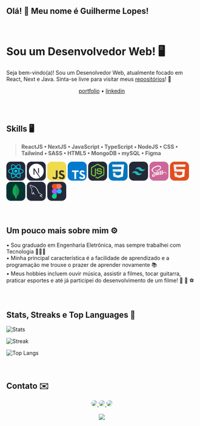 ## Olá! 👋 Meu nome é Guilherme Lopes!
<br>

# Sou um Desenvolvedor Web! 🖥️

Seja bem-vindo(a)! Sou um Desenolvedor Web, atualmente focado em React, Next e Java. Sinta-se livre para visitar meus [repositórios](https://github.com/gguilhermelopes?tab=repositories)! 🤙

<p align="center">
  <a href="https://gguilhermelopes.github.io">portfolio</a> •
  <a href="https://www.linkedin.com/in/gguilhermelopes/">linkedin</a>
</p>
<br><br>

## Skills 🖥️
> **ReactJS • NextJS • JavaScript • TypeScript • NodeJS • CSS • Tailwind • SASS • HTML5 • MongoDB • mySQL • Figma**
<div>
<img height= "50rem" alt="React" src="https://raw.githubusercontent.com/tandpfun/skill-icons/59059d9d1a2c092696dc66e00931cc1181a4ce1f/icons/React-Dark.svg" />
<img height= "50rem" alt="Next" src="https://raw.githubusercontent.com/tandpfun/skill-icons/59059d9d1a2c092696dc66e00931cc1181a4ce1f/icons/NextJS-Dark.svg" />
<img height= "50rem" alt="JavaScript" src="https://raw.githubusercontent.com/tandpfun/skill-icons/59059d9d1a2c092696dc66e00931cc1181a4ce1f/icons/JavaScript.svg"/>
<img height= "50rem" alt="TypeScript" src="https://raw.githubusercontent.com/tandpfun/skill-icons/59059d9d1a2c092696dc66e00931cc1181a4ce1f/icons/TypeScript.svg" />
<img height= "50rem" alt="NodeJS" src="https://raw.githubusercontent.com/tandpfun/skill-icons/59059d9d1a2c092696dc66e00931cc1181a4ce1f/icons/NodeJS-Dark.svg" />
<img height= "50rem" alt="CSS3" src="https://raw.githubusercontent.com/tandpfun/skill-icons/59059d9d1a2c092696dc66e00931cc1181a4ce1f/icons/CSS.svg" />
<img height= "50rem" alt="Tailwind" src="https://raw.githubusercontent.com/tandpfun/skill-icons/59059d9d1a2c092696dc66e00931cc1181a4ce1f/icons/TailwindCSS-Dark.svg" />
<img height= "50rem" alt="SASS" src="https://raw.githubusercontent.com/tandpfun/skill-icons/59059d9d1a2c092696dc66e00931cc1181a4ce1f/icons/Sass.svg" />
<img height= "50rem" alt="HTML5" src="https://raw.githubusercontent.com/tandpfun/skill-icons/59059d9d1a2c092696dc66e00931cc1181a4ce1f/icons/HTML.svg" />
<img height= "50rem" alt="MongoDB" src="https://raw.githubusercontent.com/tandpfun/skill-icons/59059d9d1a2c092696dc66e00931cc1181a4ce1f/icons/MongoDB.svg" />
<img height= "50rem" alt="mySQL" src="https://raw.githubusercontent.com/tandpfun/skill-icons/59059d9d1a2c092696dc66e00931cc1181a4ce1f/icons/MySQL-Dark.svg" />
<img height= "50rem" alt="Figma" src="https://raw.githubusercontent.com/tandpfun/skill-icons/59059d9d1a2c092696dc66e00931cc1181a4ce1f/icons/Figma-Dark.svg" />
</div>
<br><br>



## Um pouco mais sobre mim ⚙️
<div>
• Sou graduado em Engenharia Eletrônica, mas sempre trabalhei com Tecnologia 🧑🏻‍🔬 <br>
• Minha principal característica é a facilidade de aprendizado e a programação me trouxe o prazer de aprender novamente 📚  <br>
• Meus hobbies incluem ouvir música, assistir a filmes, tocar guitarra, praticar esportes e até já participei do desenvolvimento de um filme! 🎸 🎥 ⚽ <br>
</div>
<br><br>

## Stats, Streaks e Top Languages 💾
![Stats](https://github-readme-stats.vercel.app/api?username=gguilhermelopes&show_icons=true&theme=dracula)
<br>

![Streak](https://streak-stats.demolab.com/?user=gguilhermelopes&theme=dracula)
<br>

![Top Langs](https://github-readme-stats.vercel.app/api/top-langs/?username=gguilhermelopes&layout=compact&theme=dracula)
<br>
<br><br>

## Contato ✉️

<div align="center">
  <div align="center">
    <a href="https://https://www.linkedin.com/in/gguilhermelopes/" target="_blank">
      <img src="https://img.shields.io/badge/-LinkedIn-%230077B5?style=for-the-badge&logo=linkedin&logoColor=white" style="border-radius:50px;" target="_blank">
    </a>
    <a href = "mailto:guilhermelopes275@gmail.com">
      <img src="https://img.shields.io/badge/Gmail-D14836?style=for-the-badge&logo=gmail&logoColor=white" style="border-radius:50px" target="_blank">
    </a>
    <a href="https://www.instagram.com/gguilhermelopes/">
      <img src="https://img.shields.io/badge/Instagram-E4405F?style=for-the-badge&logo=instagram&logoColor=white" style="border-radius:50px;" target="_blank">
    </a>
  </div>
  <br>
  <img width="350 rem" src="https://i.pinimg.com/originals/cd/59/d6/cd59d626dc86397fe45080e6e9c7027d.gif" />
</div>



